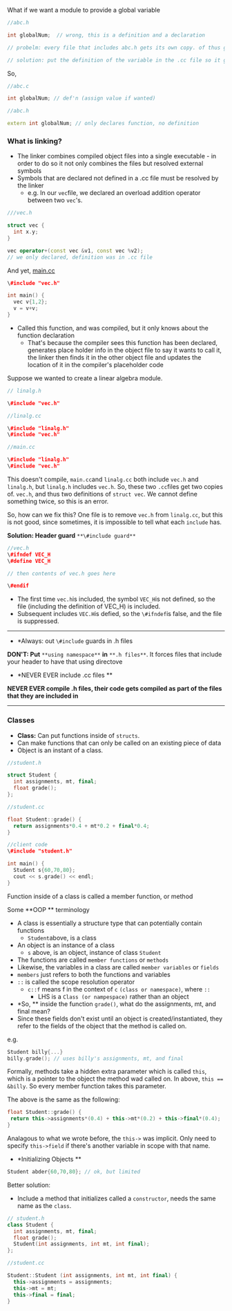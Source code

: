 What if we want a module to provide a global variable

```C++
//abc.h

int globalNum;  // wrong, this is a definition and a declaration

// probelm: every file that includes abc.h gets its own copy. of thus global variable, it is then defined multiple times, and the program wont link

// solution: put the definition of the variable in the .cc file so it gets only compiled once and only declare it in the header
```

So,

```C++
//abc.c

int globalNum; // def'n (assign value if wanted)
```

```C++
//abc.h

extern int globalNum; // only declares function, no definition
```

### What is linking?

- The linker combines compiled object files into a single executable - in order to do so it not only combines the files but resolved external symbols
- Symbols that are declared not defined in a .cc file must be resolved by the linker
    - e.g. In our `vec`file, we declared an overload addition operator between two `vec`'s.

```C++
///vec.h

struct vec {
  int x.y;
}

vec operator+(const vec &v1, const vec %v2);
// we only declared, definition was in .cc file
```

And yet, [main.cc](http://main.cc/)

```C++
\#include "vec.h"

int main() {
  vec v{1,2};
  v = v+v;
}
```

- Called this function, and was compiled, but it only knows about the function declaration
    - That's because the compiler sees this function has been declared, generates place holder info in the object file to say it wants to call it, the linker then finds it in the other object file and updates the location of it in the compiler's placeholder code

Suppose we wanted to create a linear algebra module.

```C++
// linalg.h

\#include "vec.h"
```

```C++
//linalg.cc

\#include "linalg.h"
\#include "vec.h"
```

```C++
//main.cc

\#include "linalg.h"
\#include "vec.h"
```

This doesn't compile, `main.cc`and `linalg.cc` both include `vec.h` and `linalg.h`, but `linalg.h` includes `vec.h`. So, these two `.cc`files get two copies of. `vec.h`, and thus two definitions of `struct vec`. We cannot define something twice, so this is an error.

So, how can we fix this? One file is to remove `vec.h` from `linalg.cc`, but this is not good, since sometimes, it is impossible to tell what each `include` has.

**Solution: Header guard** `**\#include guard**`

```C++
//vec.h
\#ifndef VEC_H
\#define VEC_H

// then contents of vec.h goes here

\#endif
```

- The first time `vec.h`is included, the symbol `VEC_H`is not defined, so the file (including the definition of VEC_H) is included.
- Subsequent includes `VEC.H`is defied, so the `\#ifndef`is false, and the file is suppressed.

---

- *Always: out `\#include` guards in .h files

**DON'T: Put** `**using namespace**` **in** `**.h files**`. It forces files that include your header to have that using directove

- *NEVER EVER include .cc files **

**NEVER EVER compile .h files, their code gets compiled as part of the files that they are included in**

---

### **Classes**

- **Class:** Can put functions inside of `structs`.
- Can make functions that can only be called on an existing piece of data
- Object is an instant of a class.

```C++
//student.h

struct Student {
  int assignments, mt, final;
  float grade();
};
```

```C++
//student.cc

float Student::grade() {
  return assignments*0.4 + mt*0.2 + final*0.4;
}
```

```C++
//client code
\#include "student.h"

int main() {
  Student s{60,70,80};
  cout << s.grade() << endl;
}
```

Function inside of a class is called a member function, or method

Some **OOP ** terminology

- A class is essentially a structure type that can potentially contain functions
    - `Student`above, is a class
- An object is an instance of a class
    - `s` above, is an object, instance of class `Student`
- The functions are called `member functions` or `methods`
- Likewise, the variables in a class are called `member variables` or `fields`
- `members` just refers to both the functions and variables
- `::` is called the scope resolution operator
    - `c::f` means f in the context of `c` `(class or namespace)`, where `::`
        - LHS is a `Class (or nampespace)` rather than an object
- *So, ** inside the function `grade()`, what do the assignments, mt, and final mean?
- Since these fields don't exist until an object is created/instantiated, they refer to the fields of the object that the method is called on.

e.g.

```C++
Student billy{...}
billy.grade(); // uses billy's assignments, mt, and final
```

Formally, methods take a hidden extra parameter which is called `this`, which is a pointer to the object the method wad called on. In above, `this == &billy`. So every member function takes this parameter.

The above is the same as the following:

```C++
float Student::grade() {
 return this->assignments*(0.4) + this->mt*(0.2) + this->final*(0.4);
}
```

Analagous to what we wrote before, the `this->` was implicit. Only need to specify `this->field` if there's another variable in scope with that name.

- *Initializing Objects **

```C++
Student abder{60,70,80}; // ok, but limited
```

Better solution:

- Include a method that initializes called a `constructor`, needs the same name as the `class`.

```C++
// student.h
class Student {
  int assignments, mt, final;
  float grade();
  Student(int assignments, int mt, int final);
};
```

```C++
//student.cc

Student::Student (int assignments, int mt, int final) {
  this->assignments = assignments;
  this->mt = mt;
  this->final = final;
}
```